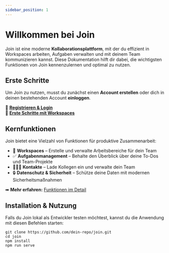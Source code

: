 ```yaml
---
sidebar_position: 1
---
```


# Willkommen bei Join

Join ist eine moderne **Kollaborationsplattform**, mit der du effizient in Workspaces arbeiten, Aufgaben verwalten und mit deinem Team kommunizieren kannst. Diese Dokumentation hilft dir dabei, die wichtigsten Funktionen von Join kennenzulernen und optimal zu nutzen.

## Erste Schritte

Um Join zu nutzen, musst du zunächst einen **Account erstellen** oder dich in deinen bestehenden Account **einloggen**.

🔹 **[Registrieren & Login](../getting-started/authentication.md)**  
🔹 **[Erste Schritte mit Workspaces](../getting-started/workspaces.md)**  

## Kernfunktionen

Join bietet eine Vielzahl von Funktionen für produktive Zusammenarbeit:

- 🏢 **Workspaces** – Erstelle und verwalte Arbeitsbereiche für dein Team  
- ✅ **Aufgabenmanagement** – Behalte den Überblick über deine To-Dos und Team-Projekte  
- 🧑‍🤝‍🧑 **Kontakte** – Lade Kollegen ein und verwalte dein Team  
- 🔒 **Datenschutz & Sicherheit** – Schütze deine Daten mit modernen Sicherheitsmaßnahmen  

➡ **Mehr erfahren:** [Funktionen im Detail](../features/overview.md)

## Installation & Nutzung

Falls du Join lokal als Entwickler testen möchtest, kannst du die Anwendung mit diesen Befehlen starten:

```shell
git clone https://github.com/dein-repo/join.git
cd join
npm install
npm run serve

```